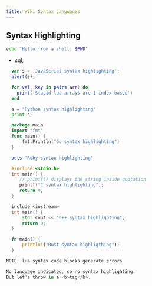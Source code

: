 ```yaml
---
title: Wiki Syntax Languages
---
```


## Syntax Highlighting

```sh
echo "Hello from a shell: $PWD"
```

- sql,

```javascript
  var s = 'JavaScript syntax highlighting';
  alert(s);
```

```lua
  for val, key in pairs(arr) do
    print('Stupid lua arrays are 1 index based')
  end
```

```python
  s = "Python syntax highlighting"
  print s
```

```go
  package main
  import "fmt"
  func main() {
      fmt.Println("Go syntax highlighting")
  }
```

```ruby
  puts "Ruby syntax highlighting"
```

```c
  #include <stdio.h>
  int main() {
     // printf() displays the string inside quotation
     printf("C syntax highlighting");
     return 0;
  }
```

```cpp
  include <iostream>
  int main() {
      std::cout << "C++ syntax highlighting";
      return 0;
  }
```

```rust
  fn main() {
      println!("Rust syntax highligthing");
  }

NOTE: lua syntax code blocks generate errors

No language indicated, so no syntax highlighting.
But let's throw in a <b>tag</b>.
```
